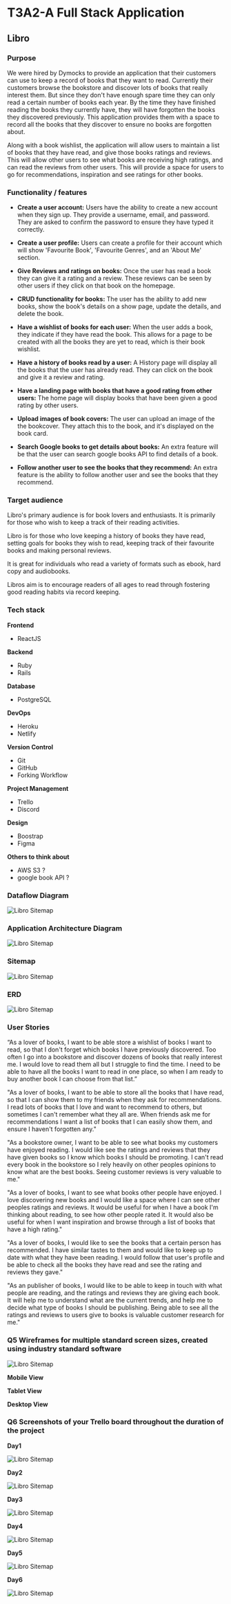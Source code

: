 # T3A2-A Full Stack Application #

## Libro ##

### Purpose ###

We were hired by Dymocks to provide an application that their customers can use to keep a record of books that they want to read. Currently their customers browse the bookstore and discover lots of books that really interest them. But since they don't have enough spare time they can only read a certain number of books each year. By the time they have finished reading the books they currently have, they will have forgotten the books they discovered previously. This application provides them with a space to record all the books that they discover to ensure no books are forgotten about. 

Along with a book wishlist, the application will allow users to maintain a list of books that they have read, and give those books ratings and reviews. This will allow other users to see what books are receiving high ratings, and can read the reviews from other users. This will provide a space for users to go for recommendations, inspiration and see ratings for other books.

### Functionality / features ###

- **Create a user account:** Users have the ability to create a new account when they sign up. They provide a username, email, and password. They are asked to confirm the password to ensure they have typed it correctly. 

- **Create a user profile:** Users can create a profile for their account which will show 'Favourite Book', 'Favourite Genres', and an 'About Me' section. 

- **Give Reviews and ratings on books:** Once the user has read a book they can give it a rating and a review. These reviews can be seen by other users if they click on that book on the homepage. 

- **CRUD functionality for books:** The user has the ability to add new books, show the book's details on a show page, update the details, and delete the book.

- **Have a wishlist of books for each user:** When the user adds a book, they indicate if they have read the book. This allows for a page to be created with all the books they are yet to read, which is their book wishlist. 

- **Have a history of books read by a user:** A History page will display all the books that the user has already read. They can click on the book and give it a review and rating. 

- **Have a landing page with books that have a good rating from other users:** The home page will display books that have been given a good rating by other users. 

- **Upload images of book covers:** The user can upload an image of the the bookcover. They attach this to the book, and it's displayed on the book card.

- **Search Google books to get details about books:** An extra feature will be that the user can search google books API to find details of a book.

- **Follow another user to see the books that they recommend:** An extra feature is the ability to follow another user and see the books that they recommend. 

### Target audience ###

Libro's primary audience is for book lovers and enthusiasts. It is primarily for those who wish to keep a track of their reading activities. 

Libro is for those who love keeping a history of books they have read, setting goals for books they wish to read, keeping track of their favourite books and making personal reviews. 

It is great for individuals who read a variety of formats such as ebook, hard copy and audiobooks.

Libros aim is to encourage readers of all ages to read through fostering good reading habits via record keeping. 


### Tech stack ###

**Frontend**
- ReactJS

**Backend**
- Ruby 
- Rails 

**Database**
- PostgreSQL

**DevOps** 
- Heroku 
- Netlify

**Version Control** 
- Git 
- GitHub
- Forking Workflow 

**Project Management** 
 - Trello 
 - Discord

**Design**
 - Boostrap
 - Figma 

 **Others to think about**
- AWS S3 ?
- google book API ?

### Dataflow Diagram ###

![Libro Sitemap](./img/Libro-Dataflow-Diagram.png)

### Application Architecture Diagram ###

![Libro Sitemap](./img/Libro-Application-Architecture.png)

### Sitemap ###

<!-- ![alt text](image.jpg) -->

![Libro Sitemap](./img/Libro-Sitemap.png)

### ERD ###

![Libro Sitemap](./img/ERD-Libro.png)

### User Stories ###

“As a lover of books, I want to be able store a wishlist of books I want to read, so that I don't forget which books I have previously discovered. Too often I go into a bookstore and discover dozens of books that really interest me. I would love to read them all but I struggle to find the time. I need to be able to have all the books I want to read in one place, so when I am ready to buy another book I can choose from that list.”

"As a lover of books, I want to be able to store all the books that I have read, so that I can show them to my friends when they ask for recommendations. I read lots of books that I love and want to recommend to others, but sometimes I can't remember what they all are. When friends ask me for recommendations I want a list of books that I can easily show them, and ensure I haven't forgotten any."

"As a bookstore owner, I want to be able to see what books my customers have enjoyed reading. I would like see the ratings and reviews that they have given books so I know which books I should be promoting. I can't read every book in the bookstore so I rely heavily on other peoples opinions to know what are the best books. Seeing customer reviews is very valuable to me."

"As a lover of books, I want to see what books other people have enjoyed. I love discovering new books and I would like a space where I can see other peoples ratings and reviews. It would be useful for when I have a book I'm thinking about reading, to see how other people rated it. It would also be useful for when I want inspiration and browse through a list of books that have a high rating."

"As a lover of books, I would like to see the books that a certain person has recommended. I have similar tastes to them and would like to keep up to date with what they have been reading. I would follow that user's profile and be able to check all the books they have read and see the rating and reviews they gave."

"As an publisher of books, I would like to be able to keep in touch with what people are reading, and the ratings and reviews they are giving each book. It will help me to understand what are the current trends, and help me to decide what type of books I should be publishing. Being able to see all the ratings and reviews to users give to books is valuable customer research for me."

### Q5 Wireframes for multiple standard screen sizes, created using industry standard software

![Libro Sitemap](./img/T3A2-WireFrames.png)

**Mobile View**

**Tablet View**

**Desktop View**

### Q6 Screenshots of your Trello board throughout the duration of the project

**Day1**

![Libro Sitemap](./img/day1.png)

**Day2**

![Libro Sitemap](./img/day2.png)

**Day3**

![Libro Sitemap](./img/day3.png)

**Day4**

![Libro Sitemap](./img/day4.png)

**Day5**

![Libro Sitemap](./img/day5.png)

**Day6**

![Libro Sitemap](./img/day6.png)